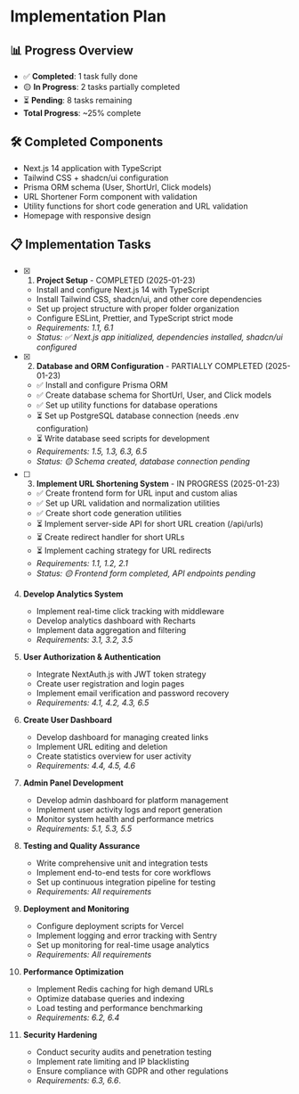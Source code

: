 # Implementation Plan

## 📊 Progress Overview
- ✅ **Completed**: 1 task fully done
- 🟡 **In Progress**: 2 tasks partially completed
- ⏳ **Pending**: 8 tasks remaining
- **Total Progress**: ~25% complete

## 🛠️ Completed Components
- Next.js 14 application with TypeScript
- Tailwind CSS + shadcn/ui configuration
- Prisma ORM schema (User, ShortUrl, Click models)
- URL Shortener Form component with validation
- Utility functions for short code generation and URL validation
- Homepage with responsive design

## 📋 Implementation Tasks

- [x] 1. **Project Setup** - COMPLETED (2025-01-23)
   - Install and configure Next.js 14 with TypeScript
   - Install Tailwind CSS, shadcn/ui, and other core dependencies
   - Set up project structure with proper folder organization
   - Configure ESLint, Prettier, and TypeScript strict mode
   - _Requirements: 1.1, 6.1_
   - _Status: ✅ Next.js app initialized, dependencies installed, shadcn/ui configured_

- [x] 2. **Database and ORM Configuration** - PARTIALLY COMPLETED (2025-01-23)
   - ✅ Install and configure Prisma ORM
   - ✅ Create database schema for ShortUrl, User, and Click models
   - ✅ Set up utility functions for database operations
   - ⏳ Set up PostgreSQL database connection (needs .env configuration)
   - ⏳ Write database seed scripts for development
   - _Requirements: 1.5, 1.3, 6.3, 6.5_
   - _Status: 🟡 Schema created, database connection pending_

- [ ] 3. **Implement URL Shortening System** - IN PROGRESS (2025-01-23)
   - ✅ Create frontend form for URL input and custom alias
   - ✅ Set up URL validation and normalization utilities
   - ✅ Create short code generation utilities
   - ⏳ Implement server-side API for short URL creation (/api/urls)
   - ⏳ Create redirect handler for short URLs
   - ⏳ Implement caching strategy for URL redirects
   - _Requirements: 1.1, 1.2, 2.1_
   - _Status: 🟡 Frontend form completed, API endpoints pending_

4. **Develop Analytics System**
   - Implement real-time click tracking with middleware
   - Develop analytics dashboard with Recharts
   - Implement data aggregation and filtering
   - _Requirements: 3.1, 3.2, 3.5_

5. **User Authorization & Authentication**
   - Integrate NextAuth.js with JWT token strategy
   - Create user registration and login pages
   - Implement email verification and password recovery
   - _Requirements: 4.1, 4.2, 4.3, 6.5_

6. **Create User Dashboard**
   - Develop dashboard for managing created links
   - Implement URL editing and deletion
   - Create statistics overview for user activity
   - _Requirements: 4.4, 4.5, 4.6_

7. **Admin Panel Development**
   - Develop admin dashboard for platform management
   - Implement user activity logs and report generation
   - Monitor system health and performance metrics
   - _Requirements: 5.1, 5.3, 5.5_

8. **Testing and Quality Assurance**
   - Write comprehensive unit and integration tests
   - Implement end-to-end tests for core workflows
   - Set up continuous integration pipeline for testing
   - _Requirements: All requirements_

9. **Deployment and Monitoring**
   - Configure deployment scripts for Vercel
   - Implement logging and error tracking with Sentry
   - Set up monitoring for real-time usage analytics
   - _Requirements: All requirements_

10. **Performance Optimization**
    - Implement Redis caching for high demand URLs
    - Optimize database queries and indexing
    - Load testing and performance benchmarking
    - _Requirements: 6.2, 6.4_

11. **Security Hardening**
    - Conduct security audits and penetration testing
    - Implement rate limiting and IP blacklisting
    - Ensure compliance with GDPR and other regulations
    - _Requirements: 6.3, 6.6_.
